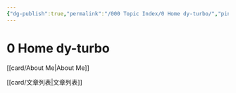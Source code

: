 ```yaml
---
{"dg-publish":true,"permalink":"/000 Topic Index/0 Home dy-turbo/","pinned":true,"tags":["gardenEntry"],"dgHomeLink":true,"dgShowLocalGraph":true,"dgShowFileTree":true,"dgShowToc":true,"noteIcon":"2","created":"2024-01-28T22:46:43+08:00","updated":"2024-09-05T12:13:56+08:00"}
---
```



# 0 Home dy-turbo

[[card/About Me\|About Me]]

[[card/文章列表\|文章列表]]
